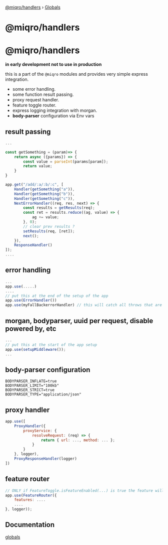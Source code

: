 [@miqro/handlers](README.md) › [Globals](globals.md)

# @miqro/handlers

# @miqro/handlers

**in early development not to use in production**

this is a part of the ```@miqro``` modules and provides very simple express integration.

- some error handling.
- some function result passing.
- proxy request handler.
- feature toggle router.
- express logging integration with morgan.
- **body-parser** configuration via Env vars

## result passing

```javascript
...

const getSomething = (param)=> {
    return async ({params}) => {
        const value = parseInt(params[param]);
        return value;
    }
}

app.get("/add/:a/:b/:c", [
    Handler(getSomething("a")),
    Handler(getSomething("b")),
    Handler(getSomething("c")),
    NextErrorHandler((req, res, next) => {
        const results = getResults(req);
        const ret = results.reduce((ag, value) => {
            ag += value;
        }, 0);
        // clear prev results ?
        setResults(req, [ret]);
        next();
    }), 
    ResponseHandler()
]);
....
```

## error handling

```javascript
...
app.use(.....)
....
// put this at the end of the setup of the app
app.use(ErrorHandler())
app.use(myFallBackerrorHandler) // this will catch all throws that are not reconized by ErrorHandler()
```

## morgan, bodyparser, uuid per request, disable powered by, etc

```javascript
...
// put this at the start of the app setup
app.use(setupMiddleware());
...
```

## body-parser configuration

```
BODYPARSER_INFLATE=true
BODYPARSER_LIMIT="100kb"
BODYPARSER_STRICT=true
BODYPARSER_TYPE="application/json"
```

## proxy handler

```javascript
app.use([
    ProxyHandler({
        proxyService: {
            resolveRequest: (req) => {
                return { url: ..., method: ... };
            }
        }
    }, logger),
    ProxyResponseHandler(logger)
])
```

## feature router

```javascript
// ONLY if FeatureToggle.isFeatureEnabled(...) is true the feature will be enabled in the router
app.use(FeatureRouter({
    features: ....
    ....
}, logger));
```

## Documentation

[globals](docs/globals.md)
